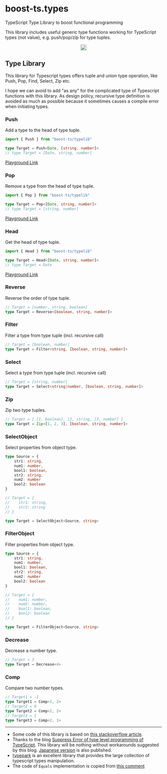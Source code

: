 # boost-ts.types

TypeScript Type Library to boost functional programming

This library includes useful generic type functions working for TypeScript types (not value), e.g. push/pop/zip for type tuples.

<p align="center">
  <a href="https://github.com/ryokat3/boost-ts.types">
    <img src="https://github.com/ryokat3/boost-ts.types/actions/workflows/test.yml/badge.svg?branch=master" alt="test status" height="20">
  </a>
</p>


## Type Library

This library for Typescript types offers tuple and union type operation, like Push, Pop, Find, Select, Zip etc.

I hope we can avoid to add "as any" for the complicated type of Typescript functions with this library.
As design policy, recursive type definition is avoided as much as possible because it sometimes causes a compile error when initiating types.

### Push

Add a type to the head of type tuple.

```ts
import { Push } from "boost-ts/typelib"

type Target = Push<Date, [string, number]>
// type Target = [Date, string, number]
```

[Playground Link](https://www.typescriptlang.org/play?#code/JYWwDg9gTgLgBAbzgBQK4GcAWcC+cBmUEIcARAEYQTowC0M6A9DAJ5gCmANsOaQFB9WHOABUAhlADm7eAF4UGTAB4AImJjsANHADaNKMAB2k7YdQhy7KAF0AfH0aM4Q9qInS5utRu36jJuDMLK2sgA)


### Pop

Remove a type from the head of type tuple.

```ts
import { Pop } from "boost-ts/typelib"

type Target = Pop<[Date, string, number]>
// type Target = [string, number]
```
[Playground Link](https://www.typescriptlang.org/play?ssl=4&ssc=34&pln=1&pc=1#code/JYWwDg9gTgLgBAbzgBQmOBfOAzKERwBEARhBAM4wC0M5A9DAJ5gCmANsMYQFDdOtwAKgEMoAcxbwAvCjQAeANoARYTBYAaOJSjAAdmM26AriGIsoAXQB83OnTj8WQ0ROlwF2vQbjHT5i0A)

### Head

Get the head of type tuple.

```ts
import { Head } from "boost-ts/typelib"

type Target = Head<[Date, string, number]>
// type Target = Date
```

[Playground Link](https://www.typescriptlang.org/play?ssl=4&ssc=22&pln=1&pc=1#code/JYWwDg9gTgLgBAbzgCQKYEMAmcC+cBmUEIcARAEYQQDOMAtDNQPQwCeYqANsOaQFB82HOABV0UAOap4AXhQZMAHgDaAEXQxUAGji0owAHYSdBgK4hyqKAF0AfHyZM4Q1KPFTZcdZqA)

### Reverse

Reverse the order of type tuple.

```ts
// Target = [number, string, boolean]
type Target = Reverse<[boolean, string, number]>
```

### Filter

Filter a type from type tuple (incl. recursive call)

```ts
// Target = [boolean, number]
type Target = Filter<string, [boolean, string, number]>
```

### Select

Select a type from type tuple (incl. recursive call)

```ts
// Target = [string, number]
type Target = Select<string|number, [boolean, string, number]>
```

### Zip

Zip two type tuples.

```ts
// Target = [ [1, boolean], [2, string, [3, number] ]
type Target = Zip<[1, 2, 3], [boolean, string, number]>
```

### SelectObject

Select properties from object type.

```ts
type Source = {
    str1: string,
    num1: number,
    bool1: boolean,
    str2: string,
    num2: number
    bool2: boolean
}

// Target = {
//    str1: string,
//    str2: string
// }

type Target = SelectObject<Source, string>
```

### FilterObject

Filter properties from object type.

```ts
type Source = {
    str1: string,
    num1: number,
    bool1: boolean,
    str2: string,
    num2: number
    bool2: boolean
}

// Target = {
//    num1: number,
//    num2: number,
//    bool1: boolean,
//    bool2: boolean
// }

type Target = FilterObject<Source, string>
```

### Decrease

Decrease a number type.

```ts
// Target = 3
type Target = Decrease<4>
```

### Comp

Compare two number types.

```ts
// Target1 = -1
type Target1 = Comp<1, 2>
// Target2 = 0
type Target2 = Comp<2, 2>
// Target3 = 1
type Target3 = Comp<2, 1>
```

------

- Some code of this library is based on [this stackoverflow article](https://stackoverflow.com/questions/54607400/typescript-remove-entries-from-tuple-type).
- Thanks to the blog [Suppress Error of type level programming of TypeScript](https://kgtkr.net/blog/2019/04/15/typescript-typelevelprogramming-error-suppression/en).
  This library will be nothing without workarounds suggested by this blog. [Japanese version](https://kgtkr.net/blog/2019/04/15/typescript-typelevelprogramming-error-suppression) is also published.
- [typepark](https://www.npmjs.com/package/typepark) is an excellent library that provides the large collection of typescript types manipulation.
- The code of `Equals` implementation is copied from [this comment](https://github.com/microsoft/TypeScript/issues/27024#issuecomment-421529650)
